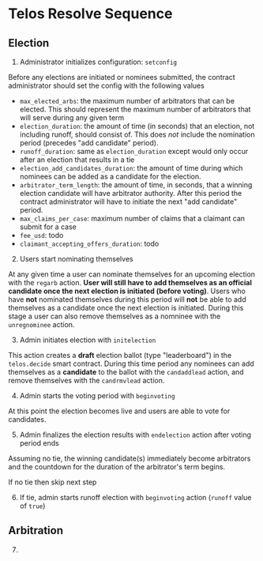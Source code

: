 # Telos Resolve Sequence

## Election

1. Administrator initializes configuration: `setconfig`

Before any elections are initiated or nominees submitted, the contract administrator should set the config with the following values

- `max_elected_arbs`: the maximum number of arbitrators that can be elected. This should represent the maximum number of arbitrators that will serve during any given term
- `election_duration`: the amount of time (in seconds) that an election, not including runoff, should consist of. This does _not_ include the nomination period (precedes "add candidate" period).
- `runoff_duration`: same as `election_duration` except would only occur after an election that results in a tie
- `election_add_candidates_duration`: the amount of time during which nominees can be added as a candidate for the election.
- `arbitrator_term_length`: the amount of time, in seconds, that a winning election candidate will have arbitrator authority. After this period the contract administrator will have to initiate the next "add candidate" period.
- `max_claims_per_case`: maximum number of claims that a claimant can submit for a case
- `fee_usd`: todo
- `claimant_accepting_offers_duration`: todo

2. Users start nominating themselves

At any given time a user can nominate themselves for an upcoming election with the `regarb` action. **User will still have to add themselves as an official candidate once the next election is initiated (before voting)**. Users who have **not** nominated themselves during this period will **not** be able to add themselves as a candidate once the next election is initiated. During this stage a user can also remove themselves as a nomninee with the `unregnominee` action.

3. Admin initiates election with `initelection`

This action creates a **draft** election ballot (type "leaderboard") in the `telos.decide` smart contract. During this time period any nominees can add themselves as a **candidate** to the ballot with the `candaddlead` action, and remove themselves with the `candrmvlead` action.

4. Admin starts the voting period with `beginvoting`

At this point the election becomes live and users are able to vote for candidates.

5. Admin finalizes the election results with `endelection` action after voting period ends

Assuming no tie, the winning candidate(s) immediately become arbitrators and the countdown for the duration of the arbitrator's term begins.

If no tie then skip next step

6. If tie, admin starts runoff election with `beginvoting` action (`runoff` value of `true`)

## Arbitration

7.
